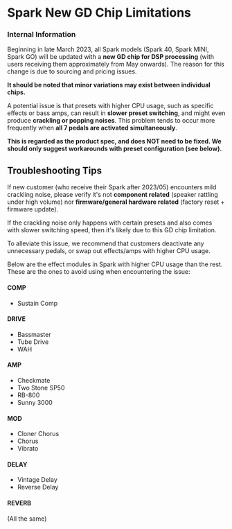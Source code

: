 # Spark New GD Chip Limitations
### Internal Information

Beginning in late March 2023, all Spark models (Spark 40, Spark MINI, Spark GO) will be updated with a **new GD chip for DSP processing** (with users receiving them approximately from May onwards). The reason for this change is due to sourcing and pricing issues. 

**It should be noted that minor variations may exist between individual chips.**

A potential issue is that presets with higher CPU usage, such as specific effects or bass amps, can result in **slower preset switching**, and might even produce **crackling or popping noises**. This problem tends to occur more frequently when **all 7 pedals are activated simultaneously**.

**This is regarded as the product spec, and does NOT need to be fixed. We should only suggest workarounds with preset configuration (see below).**

## Troubleshooting Tips
If new customer (who receive their Spark after 2023/05) encounters mild crackling noise, please verify it's not **component related** (speaker rattling under high volume) nor **firmware/general hardware related** (factory reset + firmware update). 

If the crackling noise only happens with certain presets and also comes with slower switching speed, then it's likely due to this GD chip limitation. 

To alleviate this issue, we recommend that customers deactivate any unnecessary pedals, or swap out effects/amps with higher CPU usage. 

Below are the effect modules in Spark with higher CPU usage than the rest. These are the ones to avoid using when encountering the issue:

#### COMP
- Sustain Comp

#### DRIVE
- Bassmaster
- Tube Drive
- WAH

#### AMP
- Checkmate
- Two Stone SP50
- RB-800
- Sunny 3000

#### MOD
- Cloner Chorus
- Chorus
- Vibrato

#### DELAY
- Vintage Delay
- Reverse Delay

#### REVERB
(All the same)